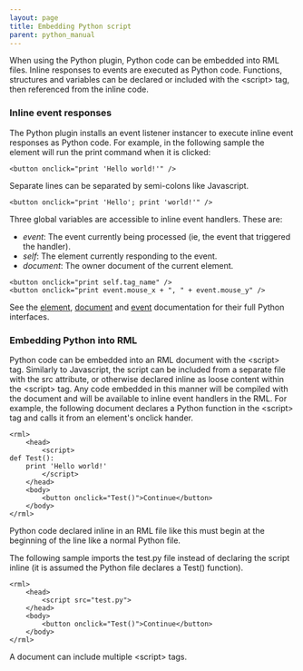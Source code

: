 ```yaml
---
layout: page
title: Embedding Python script
parent: python_manual
---
```


When using the Python plugin, Python code can be embedded into RML files. Inline responses to events are executed as Python code. Functions, structures and variables can be declared or included with the \<script\> tag, then referenced from the inline code.

### Inline event responses

The Python plugin installs an event listener instancer to execute inline event responses as Python code. For example, in the following sample the element will run the print command when it is clicked:

```
<button onclick="print 'Hello world!'" />
```

Separate lines can be separated by semi-colons like Javascript.

```
<button onclick="print 'Hello'; print 'world!'" />
```
Three global variables are accessible to inline event handlers. These are:

* *event*: The event currently being processed (ie, the event that triggered the handler).
* *self*: The element currently responding to the event.
* *document*: The owner document of the current element. 

```
<button onclick="print self.tag_name" />
<button onclick="print event.mouse_x + ", " + event.mouse_y" />
```

See the [element](elements.html), [document](documents.html) and [event](events.html) documentation for their full Python interfaces.

### Embedding Python into RML

Python code can be embedded into an RML document with the \<script\> tag. Similarly to Javascript, the script can be included from a separate file with the src attribute, or otherwise declared inline as loose content within the \<script\> tag. Any code embedded in this manner will be compiled with the document and will be available to inline event handlers in the RML. For example, the following document declares a Python function in the \<script\> tag and calls it from an element's onclick hander.

```
<rml>
	<head>
		<script>
def Test():
	print 'Hello world!'
		</script>
	</head>
	<body>
		<button onclick="Test()">Continue</button>
	</body>
</rml>
```

Python code declared inline in an RML file like this must begin at the beginning of the line like a normal Python file.

The following sample imports the test.py file instead of declaring the script inline (it is assumed the Python file declares a Test() function).

```
<rml>
	<head>
		<script src="test.py">
	</head>
	<body>
		<button onclick="Test()">Continue</button>
	</body>
</rml>
```

A document can include multiple \<script\> tags. 